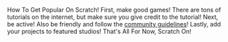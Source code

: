 How To Get Popular On Scratch!
First, make good games! There are tons of tutorials on the internet, but make sure you give credit to the tutorial!
Next, be active! Also be friendly and follow the [community guidelines](https://scratch.mit.edu/community_guidelines)! Lastly, add your projects to featured studios! That's All For Now, Scratch On!